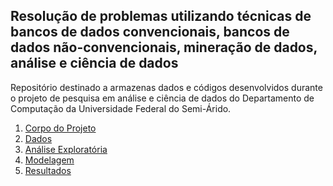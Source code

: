 ## Resolução de problemas utilizando técnicas de bancos de dados convencionais, bancos de dados não-convencionais, mineração de dados, análise e ciência de dados
Repositório destinado a armazenas dados e códigos desenvolvidos durante o projeto de pesquisa em análise e ciência de dados do Departamento de Computação da Universidade Federal do Semi-Árido.
1. [Corpo do Projeto]()
2. [Dados]()
3. [Análise Exploratória]()
4. [Modelagem]()
5. [Resultados]()
